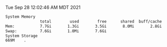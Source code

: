 Tue Sep 28 12:02:46 AM MDT 2021
```bash
System Memory
               total        used        free      shared  buff/cache   available
Mem:           7.7Gi       1.3Gi       3.5Gi       8.0Mi       2.8Gi       6.1Gi
Swap:          7.6Gi       1.0Mi       7.6Gi
System Storage
669M	.
```
```bash

